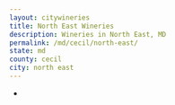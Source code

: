 ```yaml
---
layout: citywineries
title: North East Wineries
description: Wineries in North East, MD
permalink: /md/cecil/north-east/
state: md
county: cecil
city: north east
---
```

-

